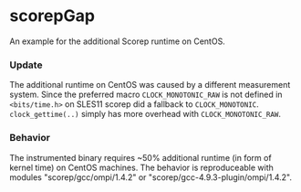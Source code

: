 # scorepGap

An example for the additional Scorep runtime on CentOS.

### Update

The additional runtime on CentOS was caused by a different measurement system.
Since the preferred macro `CLOCK_MONOTONIC_RAW` is not defined in `<bits/time.h>` on SLES11 scorep did a fallback to `CLOCK_MONOTONIC`. `clock_gettime(..)` simply has more overhead with `CLOCK_MONOTONIC_RAW`.

### Behavior

The instrumented binary requires ~50% additional runtime (in form of kernel time) on CentOS machines.
The behavior is reproduceable with modules "scorep/gcc/ompi/1.4.2" or "scorep/gcc-4.9.3-plugin/ompi/1.4.2".


